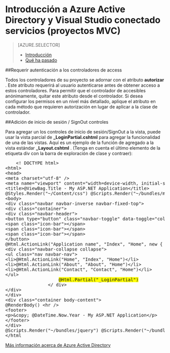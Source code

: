 <properties 
    pageTitle="Empezar con Azure Active Directory y servicios de Visual Studio conectado (proyectos MVC) | Microsoft Azure" 
    description="Cómo empezar a trabajar con Azure Active Directory en proyectos MVC después de conectarse a o crear un anuncio de Azure mediante Visual Studio conectado servicios" 
    services="active-directory" 
    documentationCenter="" 
    authors="TomArcher" 
    manager="douge" 
    editor=""/>
  
<tags 
    ms.service="active-directory" 
    ms.workload="web" 
    ms.tgt_pltfrm="vs-getting-started" 
    ms.devlang="na" 
    ms.topic="article" 
    ms.date="08/15/2016" 
    ms.author="tarcher"/>

# <a name="getting-started-with-azure-active-directory-and-visual-studio-connected-services-mvc-projects"></a>Introducción a Azure Active Directory y Visual Studio conectado servicios (proyectos MVC)

> [AZURE.SELECTOR]
> - [Introducción](vs-active-directory-dotnet-getting-started.md)
> - [Qué ha pasado](vs-active-directory-dotnet-what-happened.md)
 
##<a name="requiring-authentication-to-access-controllers"></a>Requerir autenticación a los controladores de access 

Todos los controladores de su proyecto se adornar con el atributo **autorizar** . Este atributo requerirá al usuario autenticarse antes de obtener acceso a estos controladores. Para permitir que el controlador de accesibles anónimamente, quitar este atributo desde el controlador. Si desea configurar los permisos en un nivel más detallado, aplique el atributo en cada método que requieren autorización en lugar de aplicar a la clase de controlador.
 
##<a name="adding-signin--signout-controls"></a>Adición de inicio de sesión / SignOut controles 

Para agregar un los controles de inicio de sesión/SignOut a la vista, puede usar la vista parcial de **_LoginPartial.cshtml** para agregar la funcionalidad de una de las vistas. Aquí es un ejemplo de la función de agregado a la vista estándar **_Layout.cshtml** . (Tenga en cuenta el último elemento de la etiqueta div con la barra de exploración de clase y contraer):

<pre>
    &lt;! DOCTYPE html&gt; 
&lt;html&gt; 
&lt;head&gt; 
&lt;meta charset="utf-8" /&gt; 
&lt;meta name="viewport" content="width=device-width, initial-scale=1.0"&gt; 
&lt;title&gt;@ViewBag.Title - My ASP.NET Application&lt;/title&gt; 
@Styles.Render("~/Content/css") @Scripts.Render("~/bundles/modernizr") &lt;/head&gt; 
&lt;body&gt; 
&lt;div class="navbar navbar-inverse navbar-fixed-top"&gt; 
&lt;div class="container"&gt; 
&lt;div class="navbar-header"&gt; 
&lt;button type="button" class="navbar-toggle" data-toggle="collapse" data-target=".navbar-collapse"&gt; 
&lt;span class="icon-bar"&gt;&lt;/span&gt; 
&lt;span class="icon-bar"&gt;&lt;/span&gt; 
&lt;span class="icon-bar"&gt;&lt;/span&gt; 
&lt;/button&gt; 
@Html.ActionLink("Application name", "Index", "Home", new { area = "" }, new { @class = "navbar-brand" }) &lt;/div&gt; 
&lt;div class="navbar-collapse collapse"&gt; 
&lt;ul class="nav navbar-nav"&gt; 
&lt;li&gt;@Html.ActionLink("Home", "Index", "Home")&lt;/li&gt; 
&lt;li&gt;@Html.ActionLink("About", "About", "Home")&lt;/li&gt; 
&lt;li&gt;@Html.ActionLink("Contact", "Contact", "Home")&lt;/li&gt; 
&lt;/ul&gt; 
                    <span style="background-color:yellow">@Html.Partial("_LoginPartial")</span> 
                &lt;/ div&gt; 
&lt;/div&gt; 
&lt;/div&gt; 
&lt;div class="container body-content"&gt; 
@RenderBody() &lt;hr /&gt; 
&lt;footer&gt; 
&lt;p&gt;&amp;copy; @DateTime.Now.Year - My ASP.NET Application&lt;/p&gt; 
&lt;/footer&gt; 
&lt;/div&gt; 
@Scripts.Render("~/bundles/jquery") @Scripts.Render("~/bundles/bootstrap") @RenderSection("scripts", required: false) &lt;/body&gt; 
&lt;/html                                                                                                                                                                                                                                                                                                                                                                                                                                                           &gt;
</pre>

[Más información acerca de Azure Active Directory](https://azure.microsoft.com/services/active-directory/) 

